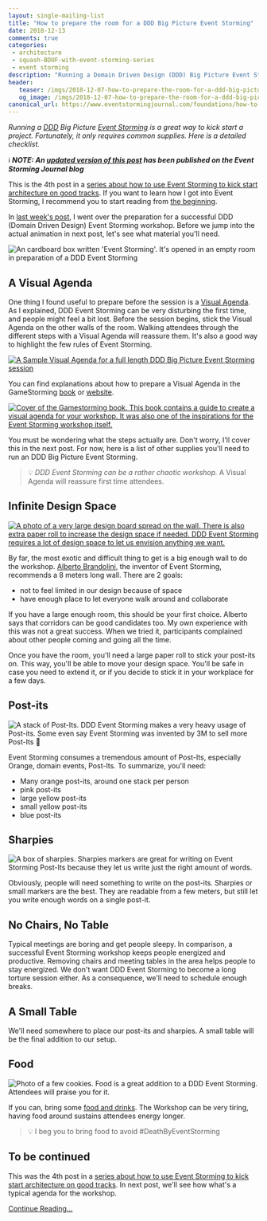 ```yaml
---
layout: single-mailing-list
title: "How to prepare the room for a DDD Big Picture Event Storming"
date: 2018-12-13
comments: true
categories:
 - architecture
 - squash-BDUF-with-event-storming-series
 - event storming
description: "Running a Domain Driven Design (DDD) Big Picture Event Storming is a great way to kick start a project. Fortunately, it only requires straightforward room preparation. Here is a detailed checklist going from preparing a Visual Agenda to Post-Its to food."
header:
   teaser: /imgs/2018-12-07-how-to-prepare-the-room-for-a-ddd-big-picture-event-storming/event-storming-box-teaser.jpeg
   og_image: /imgs/2018-12-07-how-to-prepare-the-room-for-a-ddd-big-picture-event-storming/event-storming-box-og.jpeg
canonical_url: https://www.eventstormingjournal.com/foundations/how-to-prepare-the-room-for-a-ddd-big-picture-event-storming/
---
```

_Running a_ [_DDD_](https://en.wikipedia.org/wiki/Domain-driven_design) _Big Picture_ [_Event Storming_](https://www.eventstorming.com/) _is a great way to kick start a project. Fortunately, it only requires common supplies. Here is a detailed checklist._

ℹ️ _**NOTE: An [updated version of this post](https://www.eventstormingjournal.com/foundations/how-to-prepare-the-room-for-a-ddd-big-picture-event-storming/) has been published on the Event Storming Journal blog**_

This is the 4th post in a [series about how to use Event Storming to kick start architecture on good tracks](/categories/#squash-bduf-with-event-storming-series). If you want to learn how I got into Event Storming, I recommend you to start reading from [the beginning](/misadventures-with-big-design-up-front/).

In [last week's post](/how-to-prepare-a-ddd-big-picture-event-storming-workshop/), I went over the preparation for a successful DDD (Domain Driven Design) Event Storming workshop. Before we jump into the actual animation in next post, let's see what material you'll need.

![An cardboard box written 'Event Storming'. It's opened in an empty room in preparation of a DDD Event Storming]({{site.url}}/imgs/2018-12-07-how-to-prepare-the-room-for-a-ddd-big-picture-event-storming/event-storming-box.jpeg)

## A Visual Agenda

One thing I found useful to prepare before the session is a [Visual Agenda](https://gamestorming.com/visual-agenda/). As I explained, DDD Event Storming can be very disturbing the first time, and people might feel a bit lost. Before the session begins, stick the Visual Agenda on the other walls of the room. Walking attendees through the different steps with a Visual Agenda will reassure them. It's also a good way to highlight the few rules of Event Storming.

[![A Sample Visual Agenda for a full length DDD Big Picture Event Storming session]({{site.url}}/imgs/2018-12-07-how-to-prepare-the-room-for-a-ddd-big-picture-event-storming/visual-agenda-small.jpg)]({{site.url}}/imgs/2018-12-07-how-to-prepare-the-room-for-a-ddd-big-picture-event-storming/visual-agenda.jpg)

You can find explanations about how to prepare a Visual Agenda in the GameStorming [book](https://www.amazon.com/Gamestorming-Playbook-Innovators-Rulebreakers-Changemakers/dp/0596804172/ref=sr_1_1?ie=UTF8&qid=1544163919&sr=8-1&keywords=gamestorming) or [website](https://gamestorming.com/visual-agenda/).

[![Cover of the Gamestorming book. This book contains a guide to create a visual agenda for your workshop. It was also one of the inspirations for the Event Storming workshop itself.]({{site.url}}/imgs/2018-12-07-how-to-prepare-the-room-for-a-ddd-big-picture-event-storming/gamestorming.jpg)](https://www.amazon.com/Gamestorming-Playbook-Innovators-Rulebreakers-Changemakers/dp/0596804172/ref=sr_1_1?ie=UTF8&qid=1544163919&sr=8-1&keywords=gamestorming)

You must be wondering what the steps actually are. Don't worry, I'll cover this in the next post. For now, here is a list of other supplies you'll need to run an DDD Big Picture Event Storming.

> 💡 _DDD Event Storming can be a rather chaotic workshop._ A Visual Agenda will reassure first time attendees.

## Infinite Design Space

[![A photo of a very large design board spread on the wall. There is also extra paper roll to increase the design space if needed. DDD Event Storming requires a lot of design space to let us envision anything we want.]({{site.url}}/imgs/2018-12-07-how-to-prepare-the-room-for-a-ddd-big-picture-event-storming/infinite-design-space-small.jpg)]({{site.url}}/imgs/2018-12-07-how-to-prepare-the-room-for-a-ddd-big-picture-event-storming/infinite-design-space.jpg)

By far, the most exotic and difficult thing to get is a big enough wall to do the workshop. [Alberto Brandolini](https://twitter.com/ziobrando?lang=en), the inventor of Event Storming, recommends a 8 meters long wall. There are 2 goals:

 * not to feel limited in our design because of space
 * have enough place to let everyone walk around and collaborate

If you have a large enough room, this should be your first choice. Alberto says that corridors can be good candidates too. My own experience with this was not a great success. When we tried it, participants complained about other people coming and going all the time.

Once you have the room, you'll need a large paper roll to stick your post-its on. This way, you'll be able to move your design space. You'll be safe in case you need to extend it, or if you decide to stick it in your workplace for a few days.

## Post-its

![A stack of Post-Its. DDD Event Storming makes a very heavy usage of Post-its. Some even say Event Storming was invented by 3M to sell more Post-Its 🤣]({{site.url}}/imgs/2018-12-07-how-to-prepare-the-room-for-a-ddd-big-picture-event-storming/post-its.jpg)

Event Storming consumes a tremendous amount of Post-Its, especially Orange, domain events, Post-Its. To summarize, you'll need:

*   Many orange post-its, around one stack per person
*   pink post-its
*   large yellow post-its
*   small yellow post-its
*   blue post-its

## Sharpies

![A box of sharpies. Sharpies markers are great for writing on Event Storming Post-Its because they let us write just the right amount of words.]({{site.url}}/imgs/2018-12-07-how-to-prepare-the-room-for-a-ddd-big-picture-event-storming/sharpies.jpg)


Obviously, people will need something to write on the post-its. Sharpies or small markers are the best. They are readable from a few meters, but still let you write enough words on a single post-it.

## No Chairs, No Table

Typical meetings are boring and get people sleepy. In comparison, a successful Event Storming workshop keeps people energized and productive. Removing chairs and meeting tables in the area helps people to stay energized. We don't want DDD Event Storming to become a long torture session either. As a consequence, we'll need to schedule enough breaks.

## A Small Table

We'll need somewhere to place our post-its and sharpies. A small table will be the final addition to our setup.

## Food

![Photo of a few cookies. Food is a great addition to a DDD Event Storming. Attendees will praise you for it.]({{site.url}}/imgs/2018-12-07-how-to-prepare-the-room-for-a-ddd-big-picture-event-storming/cookies.jpg)

If you can, bring some [food and drinks](/how-we-increased-productivity-by-25-with-a-fruit-basket-at-work/). The Workshop can be very tiring, having food around sustains attendees energy longer.

> 💡 I beg you to bring food to avoid #DeathByEventStorming

## To be continued

This was the 4th post in a [series about how to use Event Storming to kick start architecture on good tracks](/categories/#squash-bduf-with-event-storming-series). In next post, we'll see how what's a typical agenda for the workshop.

[Continue Reading...](/detailed-agenda-of-a-ddd-big-picture-event-storming-part-1/)
